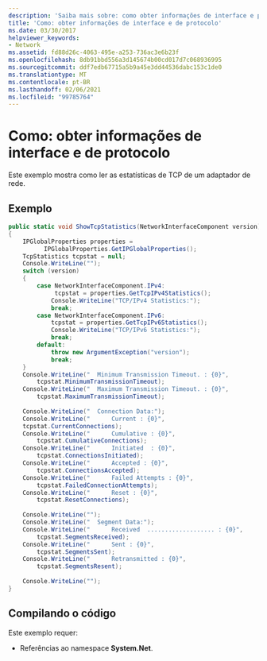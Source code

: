 ```yaml
---
description: 'Saiba mais sobre: como obter informações de interface e protocolo'
title: 'Como: obter informações de interface e de protocolo'
ms.date: 03/30/2017
helpviewer_keywords:
- Network
ms.assetid: fd88d26c-4063-495e-a253-736ac3e6b23f
ms.openlocfilehash: 8db91bbd556a3d145674b00cd017d7c068936995
ms.sourcegitcommit: ddf7edb67715a5b9a45e3dd44536dabc153c1de0
ms.translationtype: MT
ms.contentlocale: pt-BR
ms.lasthandoff: 02/06/2021
ms.locfileid: "99785764"
---
```

# <a name="how-to-get-interface-and-protocol-information"></a>Como: obter informações de interface e de protocolo

Este exemplo mostra como ler as estatísticas de TCP de um adaptador de rede.  
  
## <a name="example"></a>Exemplo  
  
```csharp
public static void ShowTcpStatistics(NetworkInterfaceComponent version)  
{  
    IPGlobalProperties properties =  
          IPGlobalProperties.GetIPGlobalProperties();  
    TcpStatistics tcpstat = null;  
    Console.WriteLine("");  
    switch (version)  
    {  
        case NetworkInterfaceComponent.IPv4:  
             tcpstat = properties.GetTcpIPv4Statistics();  
            Console.WriteLine("TCP/IPv4 Statistics:");  
            break;  
        case NetworkInterfaceComponent.IPv6:  
            tcpstat = properties.GetTcpIPv6Statistics();  
            Console.WriteLine("TCP/IPv6 Statistics:");  
            break;  
        default:  
            throw new ArgumentException("version");  
            break;  
    }  
    Console.WriteLine("  Minimum Transmission Timeout. : {0}",
        tcpstat.MinimumTransmissionTimeout);  
    Console.WriteLine("  Maximum Transmission Timeout. : {0}",
        tcpstat.MaximumTransmissionTimeout);  
  
    Console.WriteLine("  Connection Data:");  
    Console.WriteLine("      Current : {0}",
    tcpstat.CurrentConnections);  
    Console.WriteLine("      Cumulative : {0}",
        tcpstat.CumulativeConnections);  
    Console.WriteLine("      Initiated  : {0}",
        tcpstat.ConnectionsInitiated);  
    Console.WriteLine("      Accepted : {0}",
        tcpstat.ConnectionsAccepted);  
    Console.WriteLine("      Failed Attempts : {0}",
        tcpstat.FailedConnectionAttempts);  
    Console.WriteLine("      Reset : {0}",
        tcpstat.ResetConnections);  
  
    Console.WriteLine("");  
    Console.WriteLine("  Segment Data:");  
    Console.WriteLine("      Received  ................... : {0}",
        tcpstat.SegmentsReceived);  
    Console.WriteLine("      Sent : {0}",
        tcpstat.SegmentsSent);  
    Console.WriteLine("      Retransmitted : {0}",
        tcpstat.SegmentsResent);  
  
    Console.WriteLine("");  
}  
```  
  
## <a name="compiling-the-code"></a>Compilando o código  

 Este exemplo requer:  
  
- Referências ao namespace **System.Net**.
